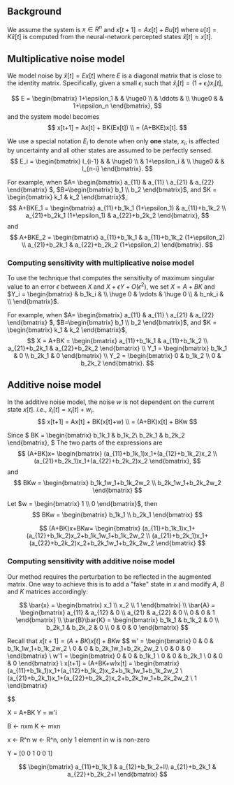 
## Background
We assume the system is $x \in R^n$ and $x[t+1] = Ax[t] + Bu[t]$ where $u[t]=K\hat{x}[t]$ is computed from the neural-network percepted states $\hat{x}[t] \approx x[t]$.

## Multiplicative noise model
We model noise by $\hat{x}[t] = Ex[t]$ where $E$ is a diagonal matrix that is close to the identity matrix. Specifically, given a small $\epsilon_i$ such that $\hat{x}_i[t] = (1+\epsilon_i)x_i[t]$,
<!-- given $\lambda_i \approx 1$ such that $\hat{x}_i[t] \in (\frac{x_i[t]}{\lambda_i}, x_i[t]\lambda_i)$ -->
$$
E = \begin{bmatrix}
    1+\epsilon_1 & & \huge0 \\
    & \ddots &  \\
    \huge0 & & 1+\epsilon_n
\end{bmatrix},
$$
and the system model becomes
$$
x[t+1] = Ax[t] + BK(Ex[t]) \\
       = (A+BKE)x[t].
$$

We use a special notation $E_i$ to denote when only **one** state, $x_i$, is affected by uncertainty and all other states are assumed to be perfectly sensed.
$$
E_i = \begin{bmatrix}
    I_{i-1} & & \huge0 \\
    & 1+\epsilon_i &  \\
    \huge0 & & I_{n-i}
\end{bmatrix}.
$$

For example, when $A=
\begin{bmatrix}
a_{11} & a_{11} \\
a_{21} & a_{22}
\end{bmatrix}
$, $B=\begin{bmatrix}
    b_1 \\ b_2
\end{bmatrix}$, and $K = \begin{bmatrix}
    k_1 &  k_2
\end{bmatrix}$,
$$
A+BKE_1 =
\begin{bmatrix}
a_{11}+b_1k_1 (1+\epsilon_1) & a_{11}+b_1k_2 \\
a_{21}+b_2k_1 (1+\epsilon_1) & a_{22}+b_2k_2
\end{bmatrix},
$$
and
$$
A+BKE_2 =
\begin{bmatrix}
a_{11}+b_1k_1 & a_{11}+b_1k_2 (1+\epsilon_2) \\
a_{21}+b_2k_1 & a_{22}+b_2k_2 (1+\epsilon_2)
\end{bmatrix}.
$$

### Computing sensitivity with multiplicative noise model
To use the technique that computes the sensitivity of maximum singular value to an error $\epsilon$ between $X$ and $X + \epsilon Y + O(\epsilon^2)$, we set $X = A+BK$ and $Y_i = \begin{bmatrix}
    & b_1k_i & \\
    \huge 0 & \vdots & \huge 0 \\
    & b_nk_i & \\
\end{bmatrix}$. 

For example, when $A=
\begin{bmatrix}
a_{11} & a_{11} \\
a_{21} & a_{22}
\end{bmatrix}
$, $B=\begin{bmatrix}
    b_1 \\ b_2
\end{bmatrix}$, and $K = \begin{bmatrix}
    k_1 &  k_2
\end{bmatrix}$,
$$
X = A+BK =
\begin{bmatrix}
a_{11}+b_1k_1 & a_{11}+b_1k_2 \\
a_{21}+b_2k_1 & a_{22}+b_2k_2
\end{bmatrix} \\
Y_1 =
\begin{bmatrix}
b_1k_1 & 0 \\
b_2k_1 & 0
\end{bmatrix} \\
Y_2 =
\begin{bmatrix}
0 & b_1k_2 \\
0 & b_2k_2
\end{bmatrix}.
$$

## Additive noise model
In the additive noise model, the noise $w$ is not dependent on the current state $x[t]$. *i.e.*, $\hat{x}_i[t] = x_i[t] + w_i$.
$$
x[t+1] = Ax[t] + BK(x[t]+w) \\
    = (A+BK)x[t] + BKw
$$

Since
$
BK =
\begin{bmatrix} b_1k_1 & b_1k_2\\ 
b_2k_1 & b_2k_2 \end{bmatrix},
$
The two parts of the expressions are
$$
(A+BK)x=
\begin{bmatrix} (a_{11}+b_1k_1)x_1+(a_{12}+b_1k_2)x_2 \\ 
(a_{21}+b_2k_1)x_1+(a_{22}+b_2k_2)x_2 \end{bmatrix},
$$
and
$$
BKw =
\begin{bmatrix} b_1k_1w_1+b_1k_2w_2 \\
 b_2k_1w_1+b_2k_2w_2 \end{bmatrix}
$$

Let $w = \begin{bmatrix}
    1 \\ 0
\end{bmatrix}$, then
$$
BKw =
\begin{bmatrix} b_1k_1 \\
 b_2k_1 \end{bmatrix}
$$

$$
(A+BK)x+BKw=
\begin{bmatrix} (a_{11}+b_1k_1)x_1+(a_{12}+b_1k_2)x_2+b_1k_1w_1+b_1k_2w_2 \\
 (a_{21}+b_2k_1)x_1+(a_{22}+b_2k_2)x_2+b_2k_1w_1+b_2k_2w_2 \end{bmatrix}
$$

### Computing sensitivity with additive noise model

Our method requires the perturbation to be reflected in the augmented matrix. One way to achieve this is to add a "fake" state in $x$ and modify $A$, $B$ and $K$ matrices accordingly:

$$
\bar{x} = \begin{bmatrix} x_1 \\ x_2 \\ 1 \end{bmatrix} \\
\bar{A} = \begin{bmatrix}
    a_{11} & a_{12} & 0 \\
    a_{21} & a_{22} & 0 \\
    0 & 0 & 1 
\end{bmatrix} \\
\bar{B}\bar{K} = \begin{bmatrix}
    b_1k_1 & b_1k_2 & 0 \\
    b_2k_1 & b_2k_2 & 0 \\
    0 &    0 &    0 
\end{bmatrix}
$$

Recall that $x[t+1] = (A+BK)x[t] + BKw$
$$
w' = \begin{bmatrix}
    0 & 0 & b_1k_1w_1+b_1k_2w_2 \\
    0 & 0 & b_2k_1w_1+b_2k_2w_2 \\
    0 & 0 & 0
\end{bmatrix} \\
w'1 = \begin{bmatrix}
    0 & 0 & b_1k_1 \\
    0 & 0 & b_2k_1 \\
    0 & 0 & 0
\end{bmatrix} \\
x[t+1] = (A+BK+w)x[t] = \begin{bmatrix}
    (a_{11}+b_1k_1)x_1+(a_{12}+b_1k_2)x_2+b_1k_1w_1+b_1k_2w_2 \\
    (a_{21}+b_2k_1)x_1+(a_{22}+b_2k_2)x_2+b_2k_1w_1+b_2k_2w_2 \\
    1
\end{bmatrix}
   
$$

X = A+BK
Y = w'i

B <- nxm
K <- mxn

x <- R^n
w <- R^n, only 1 element in w is non-zero

Y =
[0   0   1
 0   0   1]

$$
\begin{bmatrix} a_{11}+b_1k_1 & a_{12}+b_1k_2+l\\ 
a_{21}+b_2k_1 & a_{22}+b_2k_2+l \end{bmatrix}
$$